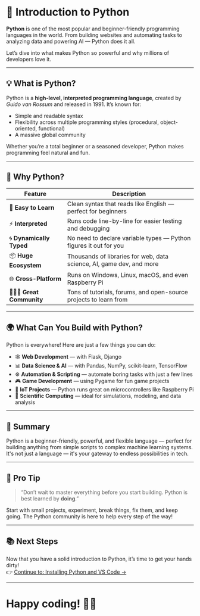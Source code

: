 # 🐍 Introduction to Python

**Python** is one of the most popular and beginner-friendly programming languages in the world. From building websites and automating tasks to analyzing data and powering AI — Python does it all.

Let’s dive into what makes Python so powerful and why millions of developers love it.

---

## 💡 What is Python?

Python is a **high-level, interpreted programming language**, created by *Guido van Rossum* and released in 1991. It’s known for:

- Simple and readable syntax  
- Flexibility across multiple programming styles (procedural, object-oriented, functional)  
- A massive global community

Whether you’re a total beginner or a seasoned developer, Python makes programming feel natural and fun.

---

## 🚀 Why Python?

| Feature                 | Description                                                                 |
|-------------------------|-----------------------------------------------------------------------------|
| 🧠 **Easy to Learn**     | Clean syntax that reads like English — perfect for beginners                |
| ⚡ **Interpreted**       | Runs code line-by-line for easier testing and debugging                     |
| 🌀 **Dynamically Typed** | No need to declare variable types — Python figures it out for you           |
| 📦 **Huge Ecosystem**    | Thousands of libraries for web, data science, AI, game dev, and more        |
| 🌐 **Cross-Platform**    | Runs on Windows, Linux, macOS, and even Raspberry Pi                        |
| 🧑‍🤝‍🧑 **Great Community**   | Tons of tutorials, forums, and open-source projects to learn from         |

---

## 🌍 What Can You Build with Python?

Python is everywhere! Here are just a few things you can do:

- 🕸️ **Web Development** — with Flask, Django  
- 📊 **Data Science & AI** — with Pandas, NumPy, scikit-learn, TensorFlow  
- ⚙️ **Automation & Scripting** — automate boring tasks with just a few lines  
- 🎮 **Game Development** — using Pygame for fun game projects  
- 📡 **IoT Projects** — Python runs great on microcontrollers like Raspberry Pi  
- 🔬 **Scientific Computing** — ideal for simulations, modeling, and data analysis  

---

## 🏁 Summary

Python is a beginner-friendly, powerful, and flexible language — perfect for building anything from simple scripts to complex machine learning systems. It's not just a language — it's your gateway to endless possibilities in tech.

---

## 💬 Pro Tip

> “Don’t wait to master everything before you start building. Python is best learned by **doing**.”

Start with small projects, experiment, break things, fix them, and keep going. The Python community is here to help every step of the way!

---

## 📚 Next Steps

Now that you have a solid introduction to Python, it’s time to get your hands dirty!  
👉 [Continue to: Installing Python and VS Code →](installing-python.md)

---

# Happy coding! 🐍✨